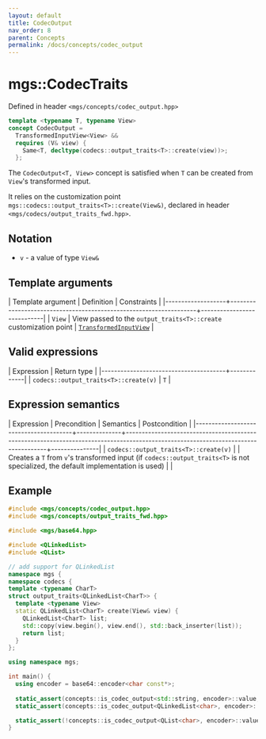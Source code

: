 ```yaml
---
layout: default
title: CodecOutput
nav_order: 8
parent: Concepts
permalink: /docs/concepts/codec_output
---
```


# mgs::CodecTraits

Defined in header `<mgs/concepts/codec_output.hpp>`

```cpp
template <typename T, typename View>
concept CodecOutput =
  TransformedInputView<View> &&
  requires (V& view) {
    Same<T, decltype(codecs::output_traits<T>::create(view))>;
  };
```

The `CodecOutput<T, View>` concept is satisfied when `T` can be created from `View`'s transformed input.

It relies on the customization point `mgs::codecs::output_traits<T>::create(View&)`, declared in header `<mgs/codecs/output_traits_fwd.hpp>`.

## Notation

* `v` - a value of type `View&`

## Template arguments

| Template argument | Definition                                                        | Constraints                |
|-------------------+-------------------------------------------------------------------+----------------------------|
| `View`            | View passed to the `output_traits<T>::create` customization point | [`TransformedInputView`]() |

## Valid expressions

| Expression                            | Return type |
|---------------------------------------+-------------|
| `codecs::output_traits<T>::create(v)` | `T`         |

## Expression semantics

| Expression                            | Precondition | Semantics                                                                                                                         | Postcondition |
|---------------------------------------+--------------+-----------------------------------------------------------------------------------------------------------------------------------+---------------|
| `codecs::output_traits<T>::create(v)` |              | Creates a `T` from `v`'s transformed input (if `codecs::output_traits<T>` is not specialized, the default implementation is used) |               |

## Example

```cpp
#include <mgs/concepts/codec_output.hpp>
#include <mgs/concepts/output_traits_fwd.hpp>

#include <mgs/base64.hpp>

#include <QLinkedList>
#include <QList>

// add support for QLinkedList
namespace mgs {
namespace codecs {
template <typename CharT>
struct output_traits<QLinkedList<CharT>> {
  template <typename View>
  static QLinkedList<CharT> create(View& view) {
    QLinkedList<CharT> list;
    std::copy(view.begin(), view.end(), std::back_inserter(list));
    return list;
  }
};

using namespace mgs;

int main() {
  using encoder = base64::encoder<char const*>;
  
  static_assert(concepts::is_codec_output<std::string, encoder>::value, "");
  static_assert(concepts::is_codec_output<QLinkedList<char>, encoder>::value, "");

  static_assert(!concepts::is_codec_output<QList<char>, encoder>::value, "");
}
```
